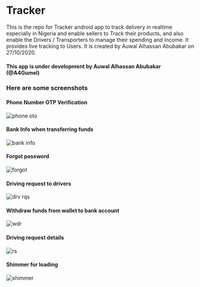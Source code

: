 # Tracker

This is the repo for Tracker android app to track delivery in realtime especially in Nigeria and enable sellers to Track their products, and also enable the Drivers / Transporters to manage their spending and income. It provides live tracking to Users.
It is created by Auwal Alhassan Abubakar on 27/10/2020.


#### This app is under development by Auwal Alhassan Abubakar (@A4Gumel)

### Here are some screenshots

#### Phone Number OTP Verification
![phone oto](https://user-images.githubusercontent.com/71941098/183285424-d48360e1-43ee-4844-8f00-e02cfc455bae.JPG)

#### Bank Info when transferring funds
![bank info](https://user-images.githubusercontent.com/71941098/183285463-39bb0f26-dd1b-40bf-ae8e-9bf3dba3fdd2.JPG)

#### Forgot password
![forgot](https://user-images.githubusercontent.com/71941098/183285486-6c4a90c4-7763-4db9-8140-1dd9a40f45cf.JPG)

#### Driving request to drivers
![drv rqs](https://user-images.githubusercontent.com/71941098/183285499-94d01fa9-3089-41b4-a951-165ba6d5c768.JPG)

#### Withdraw funds from wallet to bank account
![wdr](https://user-images.githubusercontent.com/71941098/183285520-c41b5530-5683-4769-9cc2-b815b1fc0bc3.JPG)

#### Driving request details
![rs](https://user-images.githubusercontent.com/71941098/183285545-4a3ad1ef-8d46-475e-a265-fdbe0d628890.JPG)

#### Shimmer for loading
![shimmer](https://user-images.githubusercontent.com/71941098/183285559-96da7983-9d8b-4bf9-aaa4-4aaac380ec9d.JPG)
